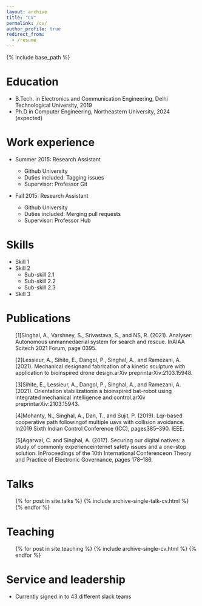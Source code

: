 ```yaml
---
layout: archive
title: "CV"
permalink: /cv/
author_profile: true
redirect_from:
  - /resume
---
```


{% include base_path %}

Education
======
* B.Tech. in Electronics and Communication Engineering, Delhi Technological University, 2019
* Ph.D in Computer Engineering, Northeastern University, 2024 (expected)

Work experience
======
* Summer 2015: Research Assistant
  * Github University
  * Duties included: Tagging issues
  * Supervisor: Professor Git

* Fall 2015: Research Assistant
  * Github University
  * Duties included: Merging pull requests
  * Supervisor: Professor Hub
  
Skills
======
* Skill 1
* Skill 2
  * Sub-skill 2.1
  * Sub-skill 2.2
  * Sub-skill 2.3
* Skill 3

Publications
======
 <ul>[1]Singhal, A., Varshney, S., Srivastava, S., and NS, R. (2021).  Analyser: Autonomous unmannedaerial system for search and rescue.  InAIAA Scitech 2021 Forum, page 0395.</ul>
 
<ul>[2]Lessieur, A., Sihite, E., Dangol, P., Singhal, A., and Ramezani, A. (2021).  Mechanical designand fabrication of a kinetic sculpture with application to bioinspired drone design.arXiv preprintarXiv:2103.15948.</ul>
<ul>[3]Sihite, E., Lessieur, A., Dangol, P., Singhal, A., and Ramezani, A. (2021).  Orientation stabilizationin a bioinspired bat-robot using integrated mechanical intelligence and control.arXiv  preprintarXiv:2103.15943.</ul>
<ul>[4]Mohanty, N., Singhal, A., Dan, T., and Sujit, P. (2019).  Lqr-based cooperative path followingof multiple uavs with collision avoidance.  In2019 Sixth Indian Control Conference (ICC), pages385–390. IEEE.</ul>
 <ul>[5]Agarwal, C. and Singhal, A. (2017).  Securing our digital natives: a study of commonly experienceinternet safety issues and a one-stop solution.  InProceedings of the 10th International Conferenceon Theory and Practice of Electronic Governance, pages 178–186.</ul>
  
Talks
======
  <ul>{% for post in site.talks %}
    {% include archive-single-talk-cv.html %}
  {% endfor %}</ul>
  
Teaching
======
  <ul>{% for post in site.teaching %}
    {% include archive-single-cv.html %}
  {% endfor %}</ul>
  
Service and leadership
======
* Currently signed in to 43 different slack teams
